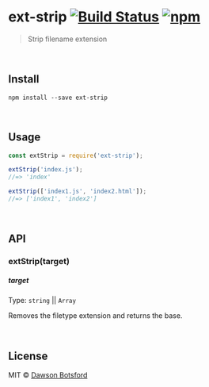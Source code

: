 # ext-strip [![Build Status](https://travis-ci.org/dawsonbotsford/ext-strip.svg?branch=master)](https://travis-ci.org/dawsonbotsford/ext-strip) [![npm](https://img.shields.io/npm/v/ext-strip.svg)](https://www.npmjs.com/package/ext-strip)

> Strip filename extension

<br>

## Install

```
npm install --save ext-strip
```


<br>

## Usage

```js
const extStrip = require('ext-strip');

extStrip('index.js');
//=> 'index'

extStrip(['index1.js', 'index2.html']);
//=> ['index1', 'index2']
```


<br>

## API

### extStrip(target)

##### target

Type: `string` || `Array`

Removes the filetype extension and returns the base.

<br>

## License

MIT © [Dawson Botsford](http://dawsonbotsford.com)
